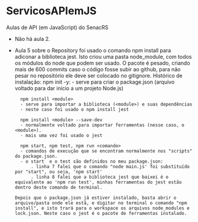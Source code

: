 # ServicosAPIemJS
Aulas de API (em JavaScript) do SenacRS

- Não há aula 2.


- Aula 5 sobre o Repository foi usado o comando npm install para adiconar a biblioteca jest. Isto criou uma pasta node_module, com todos os módulos do node que podem ser usado. O pacote é pesado, criando mais de 600 commits caso o código fosse subir ao github, para não pesar no repositório ele deve ser colocado no gitignore.
    Histórico de instalação:
        npm init -y:
        - serve para criar o package.json (arquivo voltado para dar início a um projeto Node.js)

        npm install <module>
        - serve para importar a biblioteca (<module>) e suas dependências 
        - neste caso foi usado o npm install jest

        npm install <module> --save-dev
        - normalmente voltado para importar ferramentas (nesse caso, o <module>).
        - mais uma vez foi usado o jest

        npm start, npm test, npm run <comando>
        - comandos de execução que se encontram normalmente nos "scripts" do package.json.
        - o start  e o test são definidos no meu package.json:
            . linha 7 falei que o comando "node main.js' foi substituído por "start", ou seja, 'npm start'
            . linha 8 falei que a biblioteca jest que baixei é o equivalente ao 'npm run test', minhas ferramentas do jest estão dentro deste comando de terminal.

      Depois que o package.json já estiver instalado, basta abrir o arquivo/pasta onde ele está, e digitar no terminal o comando "npm install", e isto trará para o workspace os arquivos node_modules e lock.json. Neste caso o jest é o pacote de ferramentas instalado.


